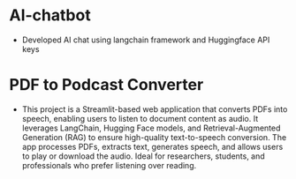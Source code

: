 # AI-chatbot
- Developed AI chat using langchain framework and Huggingface API keys

# PDF to Podcast Converter
- This project is a Streamlit-based web application that converts PDFs into speech, enabling users to listen to document content as audio. It leverages LangChain, Hugging Face models, and Retrieval-Augmented Generation (RAG) to ensure high-quality text-to-speech conversion. The app processes PDFs, extracts text, generates speech, and allows users to play or download the audio. Ideal for researchers, students, and professionals who prefer listening over reading.

